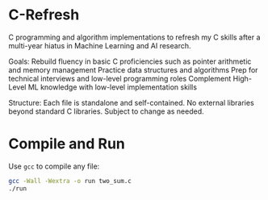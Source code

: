 # C-Refresh
C programming and algorithm implementations to refresh my C skills after a multi-year hiatus in Machine Learning and AI research.

Goals:
Rebuild fluency in basic C proficiencies such as pointer arithmetic and memory management
Practice data structures and algorithms
Prep for technical interviews and low-level programming roles
Complement High-Level ML knowledge with low-level implementation skills

Structure:
Each file is standalone and self-contained. No external libraries beyond standard C libraries.
Subject to change as needed. 

# Compile and Run

Use `gcc` to compile any file:

```bash
gcc -Wall -Wextra -o run two_sum.c
./run